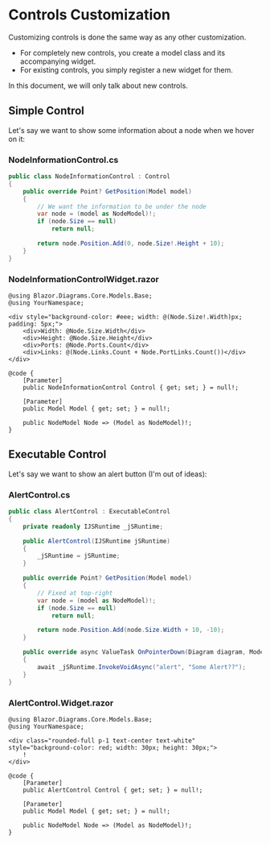 # Controls Customization

Customizing controls is done the same way as any other customization.

* For completely new controls, you create a model class and its accompanying widget.
* For existing controls, you simply register a new widget for them.

In this document, we will only talk about new controls.

## Simple Control

Let's say we want to show some information about a node when we hover on it:

### NodeInformationControl.cs
```csharp
public class NodeInformationControl : Control
{
    public override Point? GetPosition(Model model)
    {
        // We want the information to be under the node
        var node = (model as NodeModel)!;
        if (node.Size == null)
            return null;

        return node.Position.Add(0, node.Size!.Height + 10);
    }
}
```

### NodeInformationControlWidget.razor
```razor
@using Blazor.Diagrams.Core.Models.Base;
@using YourNamespace;

<div style="background-color: #eee; width: @(Node.Size!.Width)px; padding: 5px;">
    <div>Width: @Node.Size.Width</div>
    <div>Height: @Node.Size.Height</div>
    <div>Ports: @Node.Ports.Count</div>
    <div>Links: @(Node.Links.Count + Node.PortLinks.Count())</div>
</div>

@code {
    [Parameter]
    public NodeInformationControl Control { get; set; } = null!;

    [Parameter]
    public Model Model { get; set; } = null!;

    public NodeModel Node => (Model as NodeModel)!;
}
```

## Executable Control

Let's say we want to show an alert button (I'm out of ideas):

### AlertControl.cs
```csharp
public class AlertControl : ExecutableControl
{
    private readonly IJSRuntime _jSRuntime;

    public AlertControl(IJSRuntime jSRuntime)
    {
        _jSRuntime = jSRuntime;
    }

    public override Point? GetPosition(Model model)
    {
        // Fixed at top-right
        var node = (model as NodeModel)!;
        if (node.Size == null)
            return null;

        return node.Position.Add(node.Size.Width + 10, -10);
    }

    public override async ValueTask OnPointerDown(Diagram diagram, Model model, PointerEventArgs e)
    {
        await _jSRuntime.InvokeVoidAsync("alert", "Some Alert??");
    }
}
```

### AlertControl.Widget.razor
```razor
@using Blazor.Diagrams.Core.Models.Base;
@using YourNamespace;

<div class="rounded-full p-1 text-center text-white" style="background-color: red; width: 30px; height: 30px;">
    !
</div>

@code {
    [Parameter]
    public AlertControl Control { get; set; } = null!;

    [Parameter]
    public Model Model { get; set; } = null!;

    public NodeModel Node => (Model as NodeModel)!;
}
```